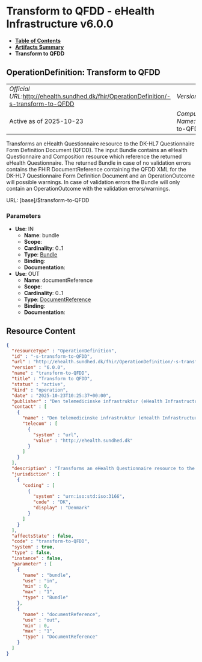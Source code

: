 # Transform to QFDD - eHealth Infrastructure v6.0.0

* [**Table of Contents**](toc.md)
* [**Artifacts Summary**](artifacts.md)
* **Transform to QFDD**

## OperationDefinition: Transform to QFDD 

| | |
| :--- | :--- |
| *Official URL*:http://ehealth.sundhed.dk/fhir/OperationDefinition/-s-transform-to-QFDD | *Version*:6.0.0 |
| Active as of 2025-10-23 | *Computable Name*:transform-to-QFDD |

 
Transforms an eHealth Questionnaire resource to the DK-HL7 Questionnaire Form Definition Document (QFDD). The input Bundle contains an eHealth Questionnaire and Composition resource which reference the returned eHealth Questionnaire. The returned Bundle in case of no validation errors contains the FHIR DocumentReference containing the QFDD XML for the DK-HL7 Questionnaire Form Definition Document and an OperationOutcome will possible warnings. In case of validation errors the Bundle will only contain an OperationOutcome with the validation errors/warnings. 

URL: [base]/$transform-to-QFDD

### Parameters

* **Use**: IN
  * **Name**: bundle
  * **Scope**: 
  * **Cardinality**: 0..1
  * **Type**: [Bundle](http://hl7.org/fhir/R4/bundle.html)
  * **Binding**: 
  * **Documentation**: 
* **Use**: OUT
  * **Name**: documentReference
  * **Scope**: 
  * **Cardinality**: 0..1
  * **Type**: [DocumentReference](http://hl7.org/fhir/R4/documentreference.html)
  * **Binding**: 
  * **Documentation**: 



## Resource Content

```json
{
  "resourceType" : "OperationDefinition",
  "id" : "-s-transform-to-QFDD",
  "url" : "http://ehealth.sundhed.dk/fhir/OperationDefinition/-s-transform-to-QFDD",
  "version" : "6.0.0",
  "name" : "transform-to-QFDD",
  "title" : "Transform to QFDD",
  "status" : "active",
  "kind" : "operation",
  "date" : "2025-10-23T10:25:37+00:00",
  "publisher" : "Den telemedicinske infrastruktur (eHealth Infrastructure)",
  "contact" : [
    {
      "name" : "Den telemedicinske infrastruktur (eHealth Infrastructure)",
      "telecom" : [
        {
          "system" : "url",
          "value" : "http://ehealth.sundhed.dk"
        }
      ]
    }
  ],
  "description" : "Transforms an eHealth Questionnaire resource to the DK-HL7 Questionnaire Form Definition Document (QFDD). The input Bundle contains an eHealth Questionnaire and Composition resource which reference the returned eHealth Questionnaire. The returned Bundle in case of no validation errors contains the FHIR DocumentReference containing the QFDD XML for the DK-HL7 Questionnaire Form Definition Document and an OperationOutcome will possible warnings. In case of validation errors the Bundle will only contain an OperationOutcome with the validation errors/warnings.",
  "jurisdiction" : [
    {
      "coding" : [
        {
          "system" : "urn:iso:std:iso:3166",
          "code" : "DK",
          "display" : "Denmark"
        }
      ]
    }
  ],
  "affectsState" : false,
  "code" : "transform-to-QFDD",
  "system" : true,
  "type" : false,
  "instance" : false,
  "parameter" : [
    {
      "name" : "bundle",
      "use" : "in",
      "min" : 0,
      "max" : "1",
      "type" : "Bundle"
    },
    {
      "name" : "documentReference",
      "use" : "out",
      "min" : 0,
      "max" : "1",
      "type" : "DocumentReference"
    }
  ]
}

```

